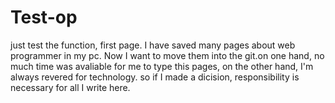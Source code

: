 # Test-op
just test the function, first page.
I have saved many pages about web programmer in my pc. Now I want to move them into the git.on one hand, no much time was avaliable for me to type this pages, on the other hand, I'm always revered for technology. so if I made a dicision, responsibility is necessary for all I write here.
